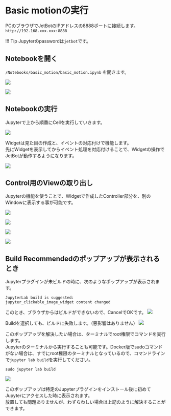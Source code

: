 # Basic motionの実行

PCのブラウザでJetBotのIPアドレスの8888ポートに接続します。  
`http://192.168.xxx.xxx:8888`

!!! Tip
	Jupyterのpasswordは`jetbot`です。  

## Notebookを開く

`/Notebooks/basic_motion/basic_motion.ipynb` を開きます。

![](./img/motion001.png)

![](./img/motion002.png)

## Notebookの実行

Jupyterで上から順番にCellを実行していきます。

![](./img/test05.png)

Widgetは見た目の作成と、イベントの対応付けで機能します。  
先にWidgetを表示してからイベント処理を対応付けることで、Widgetの操作でJetBotが動作するようになります。

![](./img/motion003.png)

## Control用のViewの取り出し

Jupyterの機能を使うことで、Widgetで作成したController部分を、別のWindowに表示する事が可能です。

![](./img/test06.png)

![](./img/test07.png)

![](./img/test08.png)

![](./img/capture001.png)

## Build Recommendedのポップアップが表示されるとき

Jupyterプラグインが未ビルドの時に、次のようなポップアップが表示されます。  
```
JupyterLab build is suggested:
jupyter_clickable_image_widget content changed
```

このとき、ブラウザからはビルドができないので、CancelでOKです。
![](./img/jupyter-lab-build-popup1.png)

Buildを選択しても、ビルドに失敗します。（悪影響はありません）
![](./img/jupyter-lab-build-popup2.png)

このポップアップを解決したい場合は、ターミナルでroot権限でコマンドを実行します。  
Jupyterのターミナルから実行することも可能です。Docker版でsudoコマンドがない場合は、すでにroot権限のターミナルとなっているので、コマンドラインで`jupyter lab build`を実行してください。
```
sudo jupyter lab build
```
![](./img/jupyter-lab-build-command.png)

このポップアップは特定のJupyterプラグインをインストール後に初めてJupyterにアクセスした時に表示されます。  
放置しても問題ありませんが、わずらわしい場合は上記のように解決することができます。


